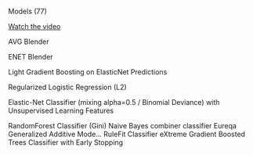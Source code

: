 Models (77)

[Watch the video](https://www.datarobot.com/platform/what-is-automated-machine-learning/)





AVG Blender

ENET Blender

Light Gradient Boosting on ElasticNet Predictions

Regularized Logistic Regression (L2)

Elastic-Net Classifier (mixing alpha=0.5 / Binomial Deviance) with Unsupervised Learning Features

RandomForest Classifier (Gini)
Naive Bayes combiner classifier
Eureqa Generalized Additive Mode...
RuleFit Classifier
eXtreme Gradient Boosted Trees Classifier with Early Stopping

